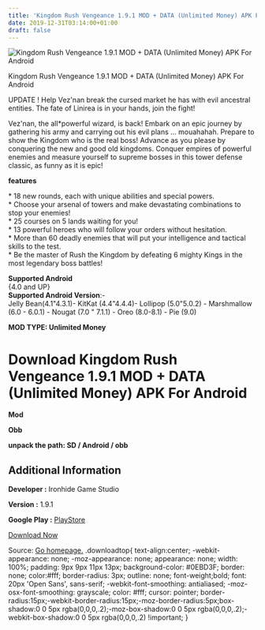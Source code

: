 ```yaml
---
title: 'Kingdom Rush Vengeance 1.9.1 MOD + DATA (Unlimited Money) APK For Android'
date: 2019-12-31T03:14:00+01:00
draft: false
---
```


![Kingdom Rush Vengeance 1.9.1 MOD + DATA (Unlimited Money) APK For Android](https://i0.wp.com/apkhome.net/wp-content/uploads/2019/11/Kingdom-Rush-Vengeance.png "Kingdom Rush Vengeance 1.9.1 MOD + DATA (Unlimited Money) APK For Android")

  

Kingdom Rush Vengeance 1.9.1 MOD + DATA (Unlimited Money) APK For Android

UPDATE ! Help Vez'nan break the cursed market he has with evil ancestral entities. The fate of Linirea is in your hands, join the fight!

Vez'nan, the all\*powerful wizard, is back! Embark on an epic journey by gathering his army and carrying out his evil plans ... mouahahah. Prepare to show the Kingdom who is the real boss! Advance as you please by conquering the new and good old kingdoms. Conquer empires of powerful enemies and measure yourself to supreme bosses in this tower defense classic, as funny as it is epic!

**features**

\* 18 new rounds, each with unique abilities and special powers.  
\* Choose your arsenal of towers and make devastating combinations to stop your enemies!  
\* 25 courses on 5 lands waiting for you!  
\* 13 powerful heroes who will follow your orders without hesitation.  
\* More than 60 deadly enemies that will put your intelligence and tactical skills to the test.  
\* Be the master of Rush the Kingdom by defeating 6 mighty Kings in the most legendary boss battles!

**Supported Android**  
{4.0 and UP}  
**Supported Android Version**:-  
Jelly Bean(4.1"4.3.1)- KitKat (4.4"4.4.4)- Lollipop (5.0"5.0.2) - Marshmallow (6.0 - 6.0.1) - Nougat (7.0 " 7.1.1) - Oreo (8.0-8.1) - Pie (9.0)

**MOD TYPE: Unlimited Money**

Download Kingdom Rush Vengeance 1.9.1 MOD + DATA (Unlimited Money) APK For Android
==================================================================================

**Mod**

**Obb**

**unpack the path: SD / Android / obb**

Additional Information
----------------------

**Developer :** Ironhide Game Studio

**Version :** 1.9.1

**Google Play :** [PlayStore](https://play.google.com/store/apps/details?id=com.ironhidegames.android.kingdomrush4)

  

[Download Now](https://store4app.co/post/kingdom-rush-vengeance-1-9-1-mod-data-unlimited-money-apk-for-android_1573931133)

  
Source: [Go homepage.](https://store4app.co/post/kingdom-rush-vengeance-1-9-1-mod-data-unlimited-money-apk-for-android_1573931133) .downloadtop{ text-align:center; -webkit-appearance: none; -moz-appearance: none; appearance: none; width: 100%; padding: 9px 9px 11px 13px; background-color: #0EBD3F; border: none; color:#fff; border-radius: 3px; outline: none; font-weight;bold; font: 20px 'Open Sans', sans-serif; -webkit-font-smoothing: antialiased; -moz-osx-font-smoothing: grayscale; color: #fff; cursor: pointer; border-radius:15px;-webkit-border-radius:15px;-moz-border-radius:5px;box-shadow:0 0 5px rgba(0,0,0,.2);-moz-box-shadow:0 0 5px rgba(0,0,0,.2);-webkit-box-shadow:0 0 5px rgba(0,0,0,.2) !important; }